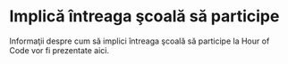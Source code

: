 # Implică întreaga şcoală să participe

Informaţii despre cum să implici întreaga şcoală să participe la Hour of Code vor fi prezentate aici.
